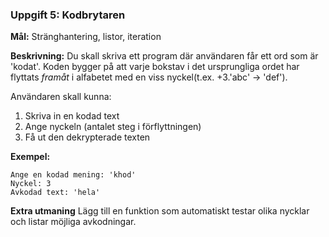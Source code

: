 ### **Uppgift 5: Kodbrytaren**  
**Mål:** Stränghantering, listor, iteration

**Beskrivning:** Du skall skriva ett program där användaren får ett ord som är 'kodat'. Koden bygger på att varje bokstav i det ursprungliga ordet har flyttats *framåt* i alfabetet med en viss nyckel(t.ex. +3.'abc' -> 'def').

Användaren skall kunna:
1. Skriva in en kodad text
2. Ange nyckeln (antalet steg i förflyttningen)
3. Få ut den dekrypterade texten

**Exempel:**  
```
Ange en kodad mening: 'khod'
Nyckel: 3
Avkodad text: 'hela'
```

**Extra utmaning** Lägg till en funktion som automatiskt testar olika nycklar och listar möjliga avkodningar.